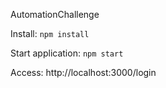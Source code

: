 AutomationChallenge


Install:
`npm install`

Start application:
`npm start`

Access: http://localhost:3000/login
